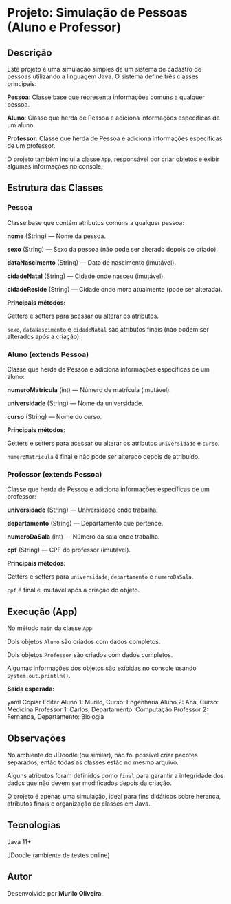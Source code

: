 <h1>Projeto: Simulação de Pessoas (Aluno e Professor)</h1> <h2>Descrição</h2>
Este projeto é uma simulação simples de um sistema de cadastro de pessoas utilizando a linguagem Java.
O sistema define três classes principais:

<b>Pessoa</b>: Classe base que representa informações comuns a qualquer pessoa.

<b>Aluno</b>: Classe que herda de Pessoa e adiciona informações específicas de um aluno.

<b>Professor</b>: Classe que herda de Pessoa e adiciona informações específicas de um professor.

O projeto também inclui a classe <code>App</code>, responsável por criar objetos e exibir algumas informações no console.

<h2>Estrutura das Classes</h2> <h3>Pessoa</h3>
Classe base que contém atributos comuns a qualquer pessoa:

<b>nome</b> (String) — Nome da pessoa.

<b>sexo</b> (String) — Sexo da pessoa (não pode ser alterado depois de criado).

<b>dataNascimento</b> (String) — Data de nascimento (imutável).

<b>cidadeNatal</b> (String) — Cidade onde nasceu (imutável).

<b>cidadeReside</b> (String) — Cidade onde mora atualmente (pode ser alterada).

<b>Principais métodos:</b>

Getters e setters para acessar ou alterar os atributos.

<code>sexo</code>, <code>dataNascimento</code> e <code>cidadeNatal</code> são atributos finais (não podem ser alterados após a criação).

<h3>Aluno (extends Pessoa)</h3>
Classe que herda de Pessoa e adiciona informações específicas de um aluno:

<b>numeroMatricula</b> (int) — Número de matrícula (imutável).

<b>universidade</b> (String) — Nome da universidade.

<b>curso</b> (String) — Nome do curso.

<b>Principais métodos:</b>

Getters e setters para acessar ou alterar os atributos <code>universidade</code> e <code>curso</code>.

<code>numeroMatricula</code> é final e não pode ser alterado depois de atribuído.

<h3>Professor (extends Pessoa)</h3>
Classe que herda de Pessoa e adiciona informações específicas de um professor:

<b>universidade</b> (String) — Universidade onde trabalha.

<b>departamento</b> (String) — Departamento que pertence.

<b>numeroDaSala</b> (int) — Número da sala onde trabalha.

<b>cpf</b> (String) — CPF do professor (imutável).

<b>Principais métodos:</b>

Getters e setters para <code>universidade</code>, <code>departamento</code> e <code>numeroDaSala</code>.

<code>cpf</code> é final e imutável após a criação do objeto.

<h2>Execução (App)</h2>
No método <code>main</code> da classe <code>App</code>:

Dois objetos <code>Aluno</code> são criados com dados completos.

Dois objetos <code>Professor</code> são criados com dados completos.

Algumas informações dos objetos são exibidas no console usando <code>System.out.println()</code>.

<b>Saída esperada:</b>

yaml
Copiar
Editar
Aluno 1: Murilo, Curso: Engenharia
Aluno 2: Ana, Curso: Medicina
Professor 1: Carlos, Departamento: Computação
Professor 2: Fernanda, Departamento: Biologia
<h2>Observações</h2>
No ambiente do JDoodle (ou similar), não foi possível criar pacotes separados, então todas as classes estão no mesmo arquivo.

Alguns atributos foram definidos como <code>final</code> para garantir a integridade dos dados que não devem ser modificados depois da criação.

O projeto é apenas uma simulação, ideal para fins didáticos sobre herança, atributos finais e organização de classes em Java.

<h2>Tecnologias</h2>
Java 11+

JDoodle (ambiente de testes online)

<h2>Autor</h2>
Desenvolvido por <b>Murilo Oliveira</b>.

